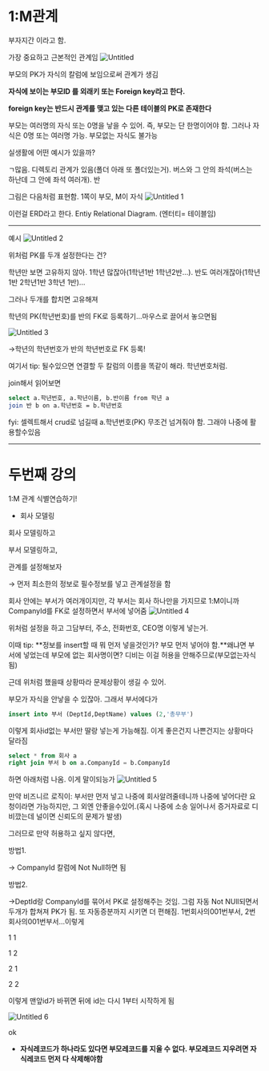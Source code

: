# 1:M관계

부자지간 이라고 함.

가장 중요하고 근본적인 관계임
![Untitled](https://user-images.githubusercontent.com/78577071/127758643-1b86c3c0-bd3a-487b-8b47-7178a804f9fe.png)


부모의 PK가 자식의 칼럼에 보임으로써 관계가 생김

**자식에 보이는 부모ID 를 외래키 또는 Foreign key라고 한다.**

**foreign key는 반드시 관계를 맺고 있는 다른 테이블의 PK로 존재한다**

부모는 여러명의 자식 또는 0명을 낳을 수 있어. 즉, 부모는 단 한명이어야 함. 그러나 자식은 0명 또는 여러명 가능. 부모없는 자식도 불가능

 

실생활에 어떤 예시가 있을까?

ㄱ많음.  디렉토리 관계가 있음(폴더 아래 또 폴더있는거). 버스와 그 안의 좌석(버스는 하난데 그 안에 좌석 여러개). 반 

그림은 다음처럼 표현함. 1쪽이 부모, M이 자식
![Untitled 1](https://user-images.githubusercontent.com/78577071/127758649-9d29f1d2-8c7a-4b76-9c9f-0b432aface3c.png)


이런걸 ERD라고 한다. Entiy Relational Diagram. (엔터티= 테이블임)

---

예시
![Untitled 2](https://user-images.githubusercontent.com/78577071/127758673-0a3c7ea2-28f1-43cc-90b4-e1f91e1d17fe.png)


위처럼 PK를 두개 설정한다는 건? 

학년만 보면 고유하지 않아. 1학년 많잖아(1학년1반 1학년2반...). 반도 여러개잖아(1학년1반 2학년1반 3학년 1반)... 

그러나 두개를 합치면 고유해져 

학년의 PK(학년번호)를 반의 FK로 등록하기...마우스로 끌어서 놓으면됨

![Untitled 3](https://user-images.githubusercontent.com/78577071/127758656-6e0ffad1-c651-4a9e-9e25-d5b39f943ae9.png)


→학년의 학년번호가 반의 학년번호로 FK 등록!

여기서 tip: 될수있으면 연결할 두 칼럼의 이름을 똑같이 해라. 학년번호처럼. 

join해서 읽어보면

```bash
select a.학년번호, a.학년이름, b.반이름 from 학년 a 
join 반 b on a.학년번호 = b.학년번호 
```

fyi: 셀렉트해서 crud로 넘길때 a.학년번호(PK) 무조건 넘겨줘야 함. 그래야 나중에 활용할수있음

---

# 두번째 강의

1:M 관계 식별연습하기!

- 회사 모델링

회사 모델링하고

부서 모델링하고,

관계를 설정해보자

→ 먼저 최소한의 정보로 필수정보를 넣고 관계설정을 함

회사 안에는 부서가 여러개이지만, 각 부서는 회사 하나만을 가지므로 1:M이니까 CompanyId를 FK로 설정하면서 부서에 넣어줌
![Untitled 4](https://user-images.githubusercontent.com/78577071/127758658-9e703b4d-9beb-4b03-9829-e54696866866.png)

위처럼 설정을 하고 그담부터, 주소, 전화번호, CEO명 이렇게 넣는거.

이때 tip: **정보를 insert할 때 뭐 먼저 넣을것인가? 부모 먼저 넣어야 함.**왜냐면 부서에 넣었는데 부모에 없는 회사명이면? 디비는 이걸 허용을 안해주므로(부모없는자식됨)

근데 위처럼 했을때 상황따라 문제상황이 생길 수 있어. 

부모가 자식을 안낳을 수 있잖아. 그래서 부서에다가 

```sql
insert into 부서 (DeptId,DeptName) values (2,'총무부')
```

이렇게  회사id없는 부서만 딸랑 넣는게 가능해짐. 이게 좋은건지 나쁜건지는 상황마다 달라짐

```sql
select * from 회사 a 
right join 부서 b on a.CompanyId = b.CompanyId
```

하면 아래처럼 나옴. 이게 말이되능가
![Untitled 5](https://user-images.githubusercontent.com/78577071/127758679-2ccf8ff3-ac16-4e53-b5fa-d68a1dcd6515.png)


만약 비즈니르 로직이: 부서만 먼저 넣고 나중에 회사알려줄테니까 나중에 넣어다란 요청이라면 가능하지만, 그 외엔 안좋을수있어.(혹시 나중에 소송 일어나서 증거자료로 디비깠는데 널이면 신뢰도의 문제가 발생)

그러므로 만약 허용하고 싶지 않다면,

방법1.

→ CompanyId 칼럼에 Not Null하면 됨

방법2.

→DeptId랑 CompanyId를 묶어서 PK로 설정해주는 것임. 그럼 자동 Not NUll되면서 두개가 합쳐져 PK가 됨. 또 자동증분까지 시키면 더 편해짐. 1번회사의001번부서, 2번회사의001번부서...이렇게

1 1

1 2

2 1

2 2

이렇게 맨앞id가 바뀌면 뒤에 id는 다시 1부터 시작하게 됨

![Untitled 6](https://user-images.githubusercontent.com/78577071/127758664-0f6a1af7-eee9-4a14-ac3e-ca8b592109d9.png)

ok

- **자식레코드가 하나라도 있다면 부모레코드를 지울 수 없다. 부모레코드 지우려면 자식레코드 먼저 다 삭제해야함**
